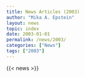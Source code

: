 ```yaml
---
title: News Articles (2003)
author: "Mika A. Epstein"
layout: news
topic: index
date: 2003-01-01
permalink: /news/2003/
categories: ["News"]
tags: ["2003"]
---
```


{{< news >}}